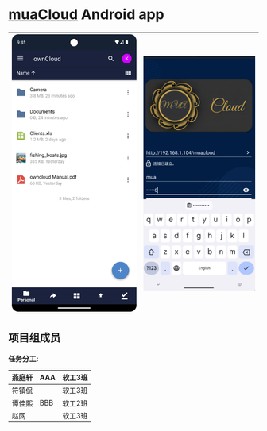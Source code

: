# [muaCloud](mua@dlmu.edu.cn) Android app

| <img src="docs_resources/filelist_device.png"> | <img src="docs_resources/spaces_device.png"> |
| ---------------------------------------------- | -------------------------------------------  | 

## 项目组成员

**任务分工:** <br>

| 燕庭轩 | AAA | 软工3班 |
|-----|-----|------|
| 符镇侃 |     | 软工3班 |
| 谭佳熙 | BBB | 软工2班 |
| 赵网  |     | 软工3班 |
